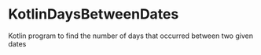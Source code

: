 # KotlinDaysBetweenDates
Kotlin program to find the number of days that occurred between two given dates
